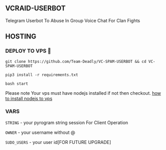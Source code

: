 ## VCRAID-USERBOT

 Telegram Userbot To Abuse In Group Voice Chat For Clan Fights

## HOSTING

### DEPLOY TO VPS 🚀

`git clone https://github.com/Team-Deadly/VC-SPAM-USERBOT && cd VC-SPAM-USERBOT` 

`pip3 install -r requirements.txt`

`bash start`

Please note Your vps must have nodejs installed if not then checkout.    [how to install nodejs to vps](https://techviewleo.com/how-to-install-node-js-18-lts-on-ubuntu/) 

### VARS

`STRING` - your pyrogram string session For Client Operation

`OWNER` - your username without @

`SUDO_USERS` - your user id[FOR FUTURE UPGRADE]

